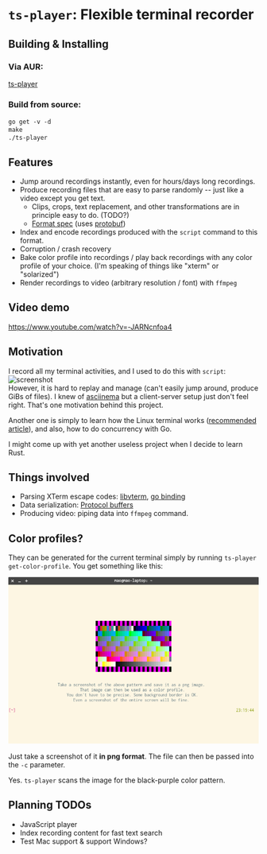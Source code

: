 # `ts-player`: Flexible terminal recorder

## Building & Installing

### Via AUR:

[ts-player](https://aur.archlinux.org/packages/ts-player/)

### Build from source:

    go get -v -d
    make
    ./ts-player

## Features

- Jump around recordings instantly, even for hours/days long recordings.
- Produce recording files that are easy to parse randomly -- just like a video except you get text.
  - Clips, crops, text replacement, and other transformations are in principle easy to do. (TODO?)
  - [Format spec](./its.proto) (uses [protobuf](https://developers.google.com/protocol-buffers/))
- Index and encode recordings produced with the `script` command to this format.
- Corruption / crash recovery
- Bake color profile into recordings / play back recordings with any color profile of your choice. (I'm speaking of things like "xterm" or "solarized")
- Render recordings to video (arbitrary resolution / font) with `ffmpeg`

## Video demo

https://www.youtube.com/watch?v=-JARNcnfoa4

## Motivation

I record all my terminal activities, and I used to do this with `script`: \
![screenshot](https://i.imgur.com/PkComtv.png) \
However, it is hard to replay and manage (can't easily jump around, produce GiBs of files). I knew of [asciinema](https://asciinema.org/) but a client-server setup just don't feel right. That's one motivation behind this project.

Another one is simply to learn how the Linux terminal works ([recommended article](http://www.linusakesson.net/programming/tty/)), and also, how to do concurrency with Go.

I might come up with yet another useless project when I decide to learn Rust.

## Things involved

- Parsing XTerm escape codes: [libvterm](http://www.leonerd.org.uk/code/libvterm/), [go binding](https://github.com/micromaomao/go-libvterm)
- Data serialization: [Protocol buffers](https://developers.google.com/protocol-buffers/)
- Producing video: piping data into `ffmpeg` command.

## Color profiles?

They can be generated for the current terminal simply by running `ts-player get-color-profile`. You get something like this:

![](./doc/example-color-profile.png)

Just take a screenshot of it **in png format**. The file can then be passed into the `-c` parameter.

Yes. `ts-player` scans the image for the black-purple color pattern.

## Planning TODOs

- JavaScript player
- Index recording content for fast text search
- Test Mac support & support Windows?
